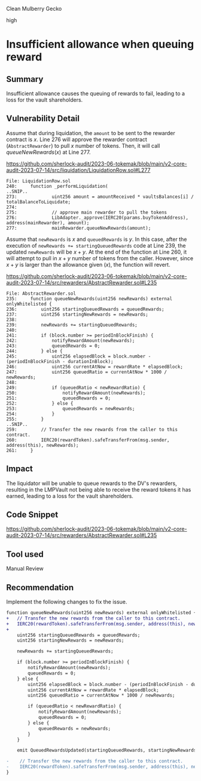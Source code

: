 Clean Mulberry Gecko

high

# Insufficient allowance when queuing reward
## Summary

Insufficient allowance causes the queuing of rewards to fail, leading to a loss for the vault shareholders.

## Vulnerability Detail

Assume that during liquidation, the `amount` to be sent to the rewarder contract is $x$.  Line 276 will approve the rewarder contract (`AbstractRewarder`) to pull $x$ number of tokens. Then, it will call $queueNewRewards(x)$ at Line 277.

https://github.com/sherlock-audit/2023-06-tokemak/blob/main/v2-core-audit-2023-07-14/src/liquidation/LiquidationRow.sol#L277

```solidity
File: LiquidationRow.sol
240:     function _performLiquidation(
..SNIP..
273:             uint256 amount = amountReceived * vaultsBalances[i] / totalBalanceToLiquidate;
274: 
275:             // approve main rewarder to pull the tokens
276:             LibAdapter._approve(IERC20(params.buyTokenAddress), address(mainRewarder), amount);
277:             mainRewarder.queueNewRewards(amount);
```

Assume that `newRewards` is $x$ and `queuedRewards` is $y$. In this case, after the execution of `newRewards += startingQueuedRewards` code at Line 239, the updated `newRewards` will be $x + y$. At the end of the function at Line 260, it will attempt to pull in $x + y$ number of tokens from the caller. However, since $x + y$ is larger than the allowance given ($x$), the function will revert.

https://github.com/sherlock-audit/2023-06-tokemak/blob/main/v2-core-audit-2023-07-14/src/rewarders/AbstractRewarder.sol#L235

```solidity
File: AbstractRewarder.sol
235:     function queueNewRewards(uint256 newRewards) external onlyWhitelisted {
236:         uint256 startingQueuedRewards = queuedRewards;
237:         uint256 startingNewRewards = newRewards;
238: 
239:         newRewards += startingQueuedRewards;
240: 
241:         if (block.number >= periodInBlockFinish) {
242:             notifyRewardAmount(newRewards);
243:             queuedRewards = 0;
244:         } else {
245:             uint256 elapsedBlock = block.number - (periodInBlockFinish - durationInBlock);
246:             uint256 currentAtNow = rewardRate * elapsedBlock;
247:             uint256 queuedRatio = currentAtNow * 1000 / newRewards;
248: 
249:             if (queuedRatio < newRewardRatio) {
250:                 notifyRewardAmount(newRewards);
251:                 queuedRewards = 0;
252:             } else {
253:                 queuedRewards = newRewards;
254:             }
255:         }
..SNIP..
259:         // Transfer the new rewards from the caller to this contract.
260:         IERC20(rewardToken).safeTransferFrom(msg.sender, address(this), newRewards);
261:     }
```

## Impact

The liquidator will be unable to queue rewards to the DV's rewarders, resulting in the LMPVault not being able to receive the reward tokens it has earned, leading to a loss for the vault shareholders.

## Code Snippet

https://github.com/sherlock-audit/2023-06-tokemak/blob/main/v2-core-audit-2023-07-14/src/rewarders/AbstractRewarder.sol#L235

## Tool used

Manual Review

## Recommendation

Implement the following changes to fix the issue.

```diff
function queueNewRewards(uint256 newRewards) external onlyWhitelisted {
+	// Transfer the new rewards from the caller to this contract.
+	IERC20(rewardToken).safeTransferFrom(msg.sender, address(this), newRewards);
+
    uint256 startingQueuedRewards = queuedRewards;
    uint256 startingNewRewards = newRewards;

    newRewards += startingQueuedRewards;

    if (block.number >= periodInBlockFinish) {
        notifyRewardAmount(newRewards);
        queuedRewards = 0;
    } else {
        uint256 elapsedBlock = block.number - (periodInBlockFinish - durationInBlock);
        uint256 currentAtNow = rewardRate * elapsedBlock;
        uint256 queuedRatio = currentAtNow * 1000 / newRewards;

        if (queuedRatio < newRewardRatio) {
            notifyRewardAmount(newRewards);
            queuedRewards = 0;
        } else {
            queuedRewards = newRewards;
        }
    }

    emit QueuedRewardsUpdated(startingQueuedRewards, startingNewRewards, queuedRewards);

-    // Transfer the new rewards from the caller to this contract.
-    IERC20(rewardToken).safeTransferFrom(msg.sender, address(this), newRewards);
}
```